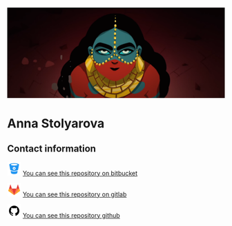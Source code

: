 ![img](./miracle.png)

# Anna Stolyarova

## Contact information

![ico](./bitbucket.png) [You can see this repository on bitbucket](https://bitbucket.org/annablgkv/miracle) 

![ico](./gitlab.png) [You can see this repository on gitlab](https://gitlab.roonyx.team/anna.stolyarova/miracle)

![ico](./github.png) [You can see this repository github](https://github.com/annablgkv/miracle)





